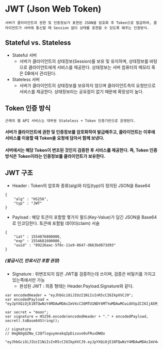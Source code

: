 # JWT (Json Web Token)
    서버가 클라이언트의 권한 및 인증정보가 표현된 JSON을 암호화 후 Token으로 발급하여, 클라이언트가 서버에 통신할 때 Session 없이 상태를 표현할 수 있도록 해주는 인증방식.

## Stateful vs. Stateless
- Stateful 서버
    -   서버가 클라이언트의 상태정보(Session)를 보유 및 유지하며, 상태정보를 바탕으로 클라이언트에게 서비스를 제공한다. 상태정보는 서버 컴퓨터의 메모리 혹은 DB에서 관리된다.
- Stateless 서버
    -   서버가 클라이언트의 상태정보를 보유하지 않으며 클라이언트측의 요청만으로 서비스를 제공한다. 상태정보라는 공유점이 없기 때문에 확장성이 높다.
    
    
## Token 인증 방식
    근래의 웹 API 서비스는 대부분 Stateless + Token 인증기반으로 운영된다.
    
#### 서버가 클라이언트에 권한 및 인증정보를 암호화하여 발급해주고, 클라이언트는 이후에 서비스를 이용할 때 Token을 요청에 담아서 함께 보낸다. 
#### 서버에서는 해당 Token이 변조된 것인지 검증한 후 서비스를 제공한다. 즉, Token 인증방식은 Token이라는 인증정보를 클라이언트가 보유한다.


## JWT 구조
-   Header : Token의 암호화 종류(alg)와 타입(typ)이 정의된 JSON을 Base64

```
{ 
    "alg" : "HS256", 
    "typ" : "JWT" 
}
```

-   Payload : 해당 토큰이 포함할 몇가지 필드(Key-Value)가 담긴 JSON을 Base64로 인코딩한다. 토큰에 포함될 데이터(claim) 서술

```
{
    "iat" : 1554076800000, 
    "exp" : 1554681600000, 
    "uuid" : "09226aac-5f8c-11e9-8647-d663bd873d93"
}
```
##### (발급시간, 만료시간 포함 권장)
-   Signature : 위변조되지 않은 JWT를 검증하는데 쓰이며, 검증은 비밀키를 가지고 있는쪽에서만 가능
    - 완성된 JWT : 최종 형태는 Header.Payload.Signature와 같다.
```
var encodedHeader = "eyJhbGciOiJIUzI1NiIsInR5cCI6IkpXVCJ9"; 
var encodedPayload = "eyJpYXQiOjE1NTQwNzY4MDAwMDAsImV4cCI6MTU1NDY4MTYwMDAwMCwidXVpZCI6IjA5MjI2YWFjLTVmOGMtMTFlOS04NjQ3LWQ2NjNiZDg3M2Q5MyJ9"; 

var secret = "moon"; 
var signature = HS256.encode(encodedHeader + "." + encodedPayload, secret).toBase64String(); 

// signature 
// 0mgNdgQZNw_C2QfloguymnakqIpDizuvo0uFRuxDWQo

"eyJhbGciOiJIUzI1NiIsInR5cCI6IkpXVCJ9.eyJpYXQiOjE1NTQwNzY4MDAwMDAsImV4cCI6MTU1NDY4MTYwMDAwMCwidXVpZCI6IjA5MjI2YWFjLTVmOGMtMTFlOS04NjQ3LWQ2NjNiZDg3M2Q5MyJ9.0mgNdgQZNw_C2QfloguymnakqIpDizuvo0uFRuxDWQo"
```

    
  
